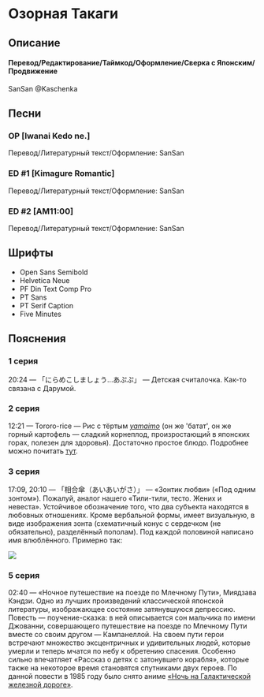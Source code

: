 # Озорная Такаги


## Описание

#### Перевод/Редактирование/Таймкод/Оформление/Сверка с Японским/Продвижение

SanSan @Kaschenka


## Песни

### OP [Iwanai Kedo ne.]

Перевод/Литературный текст/Оформление: SanSan

### ED #1 [Kimagure Romantic]

Перевод/Литературный текст/Оформление: SanSan

### ED #2 [AM11:00]

Перевод/Литературный текст/Оформление: SanSan


## Шрифты

- Open Sans Semibold
- Helvetica Neue
- PF Din Text Comp Pro
- PT Sans
- PT Serif Caption
- Five Minutes


## Пояснения

### 1 серия

20:24 — 「にらめこしましょう…あぷぷ」 — Детская считалочка. Как-то связана с Дарумой.

### 2 серия

12:21 — Tororo-rice — Рис с тёртым _[yamaimo](https://ru.wikipedia.org/wiki/%D0%AF%D0%BC%D1%81)_ (он же 'батат', он же горный картофель — сладкий корнеплод, произростающий в японских горах, полезен для здоровья). Достаточно простое блюдо. Подробнее можно почитать [тут](https://origami-book.com/column/course-en/7789).

### 3 серия

17:09, 20:10 — 「相合傘（あいあいがさ）」 — «Зонтик любви» («Под одним зонтом»). Пожалуй, аналог нашего «Тили-тили, тесто. Жених и невеста». Устойчивое обозначение того, что два субъекта находятся в любовных отношениях. Кроме вербальной формы, имеет визуальную, в виде изображения зонта (схематичный конус с сердечком (не обязательно), разделённый пополам). Под каждой половиной написано имя влюблённого. Примерно так:
 
[<img src="http://dic.nicovideo.jp/oekaki/653296.png">](http://dic.nicovideo.jp/a/%E7%9B%B8%E5%90%88%E5%82%98)

### 5 серия

02:40 — «Ночное путешествие на поезде по Млечному Пути», Миядзава Кэндзи. Одно из лучших произведений классической японской литературы, изображающее состояние затянувшуюся депрессию. Повесть — поучение-сказка: в ней описывается сон мальчика по имени Джованни, совершающего путешествие на поезде по Млечному Пути вместе со своим другом — Кампанеллой. На своем пути герои встречают множество эксцентричных и удивительных людей, которые умерли и теперь мчатся по небу к обретению спасения. Особенно сильно впечатляет «Рассказ о детях с затонувшего корабля», которые также на некоторое время становятся спутниками двух героев. По данной повести в 1985 году было снято аниме [«Ночь на Галактической железной дороге»](http://www.world-art.ru/animation/animation.php?id=4077). 
